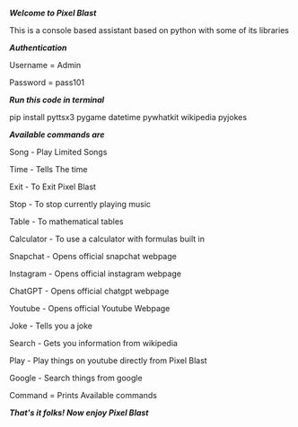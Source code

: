 _**Welcome to Pixel Blast**_

This is a console based assistant based on python with some of its libraries

_**Authentication**_

Username = Admin

Password = pass101

_**Run this code in terminal**_

pip install pyttsx3 pygame datetime pywhatkit wikipedia pyjokes

_**Available commands are**_

Song - Play Limited Songs

Time - Tells The time

Exit - To Exit Pixel Blast

Stop - To stop currently playing music

Table - To  mathematical tables

Calculator - To use a calculator with formulas built in

Snapchat - Opens official snapchat webpage

Instagram - Opens official instagram webpage

ChatGPT - Opens official chatgpt webpage

Youtube - Opens official Youtube Webpage

Joke - Tells you a joke

Search - Gets you information from wikipedia

Play - Play things on youtube directly from Pixel Blast

Google - Search things from google

Command = Prints Available commands 

_**That's it folks! Now enjoy Pixel Blast**_
